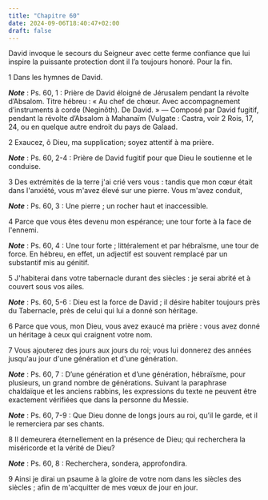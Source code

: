 ```yaml
---
title: "Chapitre 60"
date: 2024-09-06T18:40:47+02:00
draft: false
---
```



David invoque le secours du Seigneur avec cette ferme confiance que lui inspire la puissante protection dont il l’a toujours honoré.
Pour la fin.


1 Dans les hymnes de David.

***Note*** :  Ps. 60, 1 : Prière de David éloigné de Jérusalem pendant la révolte d’Absalom. Titre hébreu : « Au chef de chœur. Avec accompagnement d’instruments à corde (Neginôth). De David. » ― Composé par David fugitif, pendant la révolte d’Absalom à Mahanaïm (Vulgate : Castra, voir 2 Rois, 17, 24, ou en quelque autre endroit du pays de Galaad.


2 Exaucez, ô Dieu, ma supplication; soyez attentif à ma prière.

***Note*** :  Ps. 60, 2-4 : Prière de David fugitif pour que Dieu le soutienne et le conduise.

3 Des extrémités de la terre j'ai crié vers vous : tandis que mon cœur était dans l'anxiété, vous m'avez élevé sur une pierre. Vous m'avez conduit,

***Note*** :  Ps. 60, 3 : Une pierre ; un rocher haut et inaccessible.


4 Parce que vous êtes devenu mon espérance; une tour forte à la face de l'ennemi.

***Note*** :  Ps. 60, 4 : Une tour forte ; littéralement et par hébraïsme, une tour de force. En hébreu, en effet, un adjectif est souvent remplacé par un substantif mis au génitif.

5 J'habiterai dans votre tabernacle durant des siècles : je serai abrité et à couvert sous vos ailes.

***Note*** :  Ps. 60, 5-6 : Dieu est la force de David ; il désire habiter toujours près du Tabernacle, près de celui qui lui a donné son héritage.

6 Parce que vous, mon Dieu, vous avez exaucé ma prière : vous avez donné un héritage à ceux qui craignent votre nom.


7 Vous ajouterez des jours aux jours du roi; vous lui donnerez des années jusqu'au jour d'une génération et d'une génération.

***Note*** :  Ps. 60, 7 : D’une génération et d’une génération, hébraïsme, pour plusieurs, un grand nombre de générations. Suivant la paraphrase chaldaïque et les anciens rabbins, les expressions du texte ne peuvent être exactement vérifiées que dans la personne du Messie.

***Note*** :  Ps. 60, 7-9 : Que Dieu donne de longs jours au roi, qu’il le garde, et il le remerciera par ses chants.

8 Il demeurera éternellement en la présence de Dieu; qui recherchera la miséricorde et la vérité de Dieu?

***Note*** :  Ps. 60, 8 : Recherchera, sondera, approfondira.

9 Ainsi je dirai un psaume à la gloire de votre nom dans les siècles des siècles ; afin de m'acquitter de mes vœux de jour en jour.

